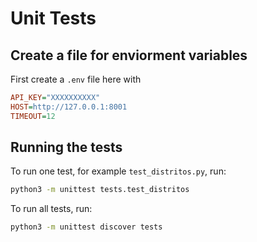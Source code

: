 # Unit Tests

## Create a file for enviorment variables

First create a `.env` file here with

```ini
API_KEY="XXXXXXXXXX"
HOST=http://127.0.0.1:8001
TIMEOUT=12
```

## Running the tests

To run one test, for example `test_distritos.py`, run:

```bash
python3 -m unittest tests.test_distritos
```

To run all tests, run:

```bash
python3 -m unittest discover tests
```
